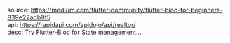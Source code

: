 source: https://medium.com/flutter-community/flutter-bloc-for-beginners-839e22adb9f5  
api: https://rapidapi.com/apidojo/api/realtor/  
desc: Try Flutter-Bloc for State management...
